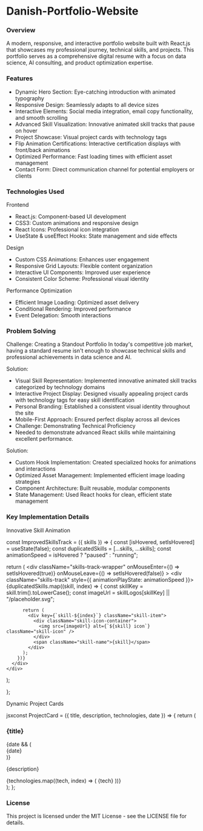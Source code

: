 # Danish-Portfolio-Website
### Overview
A modern, responsive, and interactive portfolio website built with React.js that showcases my professional journey, technical skills, and projects. This portfolio serves as a comprehensive digital resume with a focus on data science, AI consulting, and product optimization expertise.

### Features
- Dynamic Hero Section: Eye-catching introduction with animated typography
- Responsive Design: Seamlessly adapts to all device sizes
- Interactive Elements: Social media integration, email copy functionality, and smooth scrolling
- Advanced Skill Visualization: Innovative animated skill tracks that pause on hover
- Project Showcase: Visual project cards with technology tags
- Flip Animation Certifications: Interactive certification displays with front/back animations
- Optimized Performance: Fast loading times with efficient asset management
- Contact Form: Direct communication channel for potential employers or clients

### Technologies Used

Frontend
- React.js: Component-based UI development
- CSS3: Custom animations and responsive design
- React Icons: Professional icon integration
- UseState & useEffect Hooks: State management and side effects
  
Design
- Custom CSS Animations: Enhances user engagement
- Responsive Grid Layouts: Flexible content organization
- Interactive UI Components: Improved user experience
- Consistent Color Scheme: Professional visual identity
  
Performance Optimization
- Efficient Image Loading: Optimized asset delivery
- Conditional Rendering: Improved performance
- Event Delegation: Smooth interactions

### Problem Solving 
Challenge: Creating a Standout Portfolio
In today's competitive job market, having a standard resume isn't enough to showcase technical skills and professional achievements in data science and AI.

Solution:
- Visual Skill Representation: Implemented innovative animated skill tracks categorized by technology domains
- Interactive Project Display: Designed visually appealing project cards with technology tags for easy skill identification
- Personal Branding: Established a consistent visual identity throughout the site
- Mobile-First Approach: Ensured perfect display across all devices
- Challenge: Demonstrating Technical Proficiency
- Needed to demonstrate advanced React skills while maintaining excellent performance.

Solution:
- Custom Hook Implementation: Created specialized hooks for animations and interactions
- Optimized Asset Management: Implemented efficient image loading strategies
- Component Architecture: Built reusable, modular components
- State Management: Used React hooks for clean, efficient state management

### Key Implementation Details
Innovative Skill Animation

const ImprovedSkillsTrack = ({ skills }) => {
  const [isHovered, setIsHovered] = useState(false);
  const duplicatedSkills = [...skills, ...skills];
  const animationSpeed = isHovered ? "paused" : "running";

  return (
    <div
      className="skills-track-wrapper"
      onMouseEnter={() => setIsHovered(true)}
      onMouseLeave={() => setIsHovered(false)}
    >
      <div className="skills-track" style={{ animationPlayState: animationSpeed }}>
        {duplicatedSkills.map((skill, index) => {
          const skillKey = skill.trim().toLowerCase();
          const imageUrl = skillLogos[skillKey] || "/placeholder.svg";

          return (
            <div key={`skill-${index}`} className="skill-item">
              <div className="skill-icon-container">
                <img src={imageUrl} alt={`${skill} icon`} className="skill-icon" />
              </div>
              <span className="skill-name">{skill}</span>
            </div>
          );
        })}
      </div>
    </div>
  );
  
};

Dynamic Project Cards

jsxconst ProjectCard = ({ title, description, technologies, date }) => {
  return (
    <div className="project-card">
      <h3>{title}</h3>
      {date && (
        <div className="project-date">
          <Calendar className="w-4 h-4" />
          <span>{date}</span>
        </div>
      )}
      <p className="project-description">{description}</p>
      <div className="project-tech">
        {technologies.map((tech, index) => (
          <span key={index} className="tech-tag">
            {tech}
          </span>
        ))}
      </div>
    </div>
  );
};

### License
This project is licensed under the MIT License - see the LICENSE file for details.
